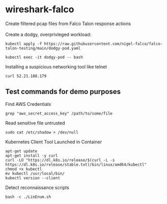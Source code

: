 # wireshark-falco
Create filtered pcap files from Falco Talon response actions
<br/><br/>
Create a dodgy, overprivleged workload:
```
kubectl apply -f https://raw.githubusercontent.com/nigel-falco/falco-talon-testing/main/dodgy-pod.yaml
```
```
kubectl exec -it dodgy-pod -- bash
```
Installing a suspicious networking tool like telnet
```
curl 52.21.188.179
```

## Test commands for demo purposes
Find AWS Credentials
```
grep "aws_secret_access_key" /path/to/some/file
```
Read sensitive file untrusted
```
sudo cat /etc/shadow > /dev/null
```
Kubernetes Client Tool Launched in Container
```
apt-get update
apt-get install -y curl
curl -LO "https://dl.k8s.io/release/$(curl -L -s https://dl.k8s.io/release/stable.txt)/bin/linux/amd64/kubectl"
chmod +x kubectl
mv kubectl /usr/local/bin/
kubectl version --client
```
Detect reconnaissance scripts
```
bash -c ./LinEnum.sh
```
